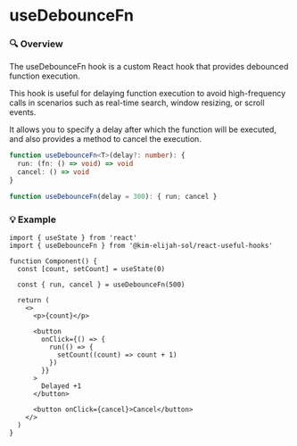 # useDebounceFn

### 🔍 Overview

The useDebounceFn hook is a custom React hook that provides debounced function execution.

This hook is useful for delaying function execution to avoid high-frequency calls in scenarios such as real-time search, window resizing, or scroll events.

It allows you to specify a delay after which the function will be executed, and also provides a method to cancel the execution.

```typescript
function useDebounceFn<T>(delay?: number): {
  run: (fn: () => void) => void
  cancel: () => void
}
```

```typescript
function useDebounceFn(delay = 300): { run; cancel }
```

### 💡 Example

```tsx
import { useState } from 'react'
import { useDebounceFn } from '@kim-elijah-sol/react-useful-hooks'

function Component() {
  const [count, setCount] = useState(0)

  const { run, cancel } = useDebounceFn(500)

  return (
    <>
      <p>{count}</p>

      <button
        onClick={() => {
          run(() => {
            setCount((count) => count + 1)
          })
        }}
      >
        Delayed +1
      </button>

      <button onClick={cancel}>Cancel</button>
    </>
  )
}
```
